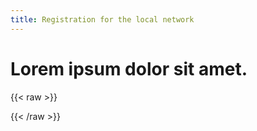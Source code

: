 ```yaml
---
title: Registration for the local network
---
```

# Lorem ipsum dolor sit amet.

{{< raw >}}

{{< /raw >}}